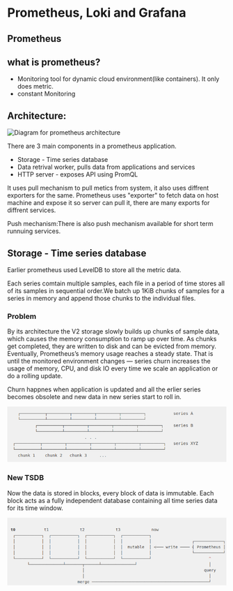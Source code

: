 # Prometheus, Loki and Grafana

## Prometheus

## what is prometheus?
- Monitoring tool for dynamic cloud environment(like containers). It only does metric.
- constant Monitoring

## Architecture:
![Diagram for prometheus architecture ](https://prometheus.io/assets/architecture.png)


There are 3 main components in a prometheus application.
- Storage - Time series database
- Data retrival worker, pulls data from applications and services
- HTTP server - exposes API using PromQL



It uses pull mechanism to pull metics from system, it also uses diffrent exporters for the same.
Prometheus uses "exporter" to fetch data on host machine and expose it so server can pull it, there are many exports for diffrent services.

Push mechanism:There is also push mechanism available for short term runnuing services.


## Storage - Time series database


Earlier prometheus used LevelDB to store all the metric data. 

Each series comtain multiple samples, each file in a period of time stores all of its samples in sequential order.We batch up 1KiB chunks of samples for a series in memory and append those chunks to the individual files.

### Problem

By its architecture the V2 storage slowly builds up chunks of sample data, which causes the memory consumption to ramp up over time. As chunks get completed, they are written to disk and can be evicted from memory. Eventually, Prometheus’s memory usage reaches a steady state. That is until the monitored environment changes — series churn increases the usage of memory, CPU, and disk IO every time we scale an application or do a rolling update.

Churn happnes when application is updated and all the erlier series becomes obsolete and new data in new series start to roll in.

![series](https://raw.githubusercontent.com/neeraj9194/observation-config/master/img/series.png)

### New TSDB

Now the data is stored in blocks, every block of data is immutable. Each block acts as a fully independent database containing all time series data for its time window.  


![chunks](https://raw.githubusercontent.com/neeraj9194/observation-config/master/img/chunk.png)






